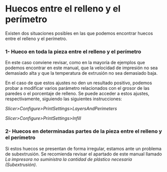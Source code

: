 # Huecos entre el relleno y el perímetro

Existen dos situaciones posibles en las que podemos encontrar huecos entre el relleno y el perímetro. 


### 1- Hueco en toda la pieza entre el relleno y el perímetro

En este caso conviene revisar, como en la mayoría de ejemplos que podemos encontrar en este manual, que la velocidad de impresión no sea demasiado alta y que la temperatura de extrusión no sea demasiado baja.

En el caso de que estos ajustes no den un resultado positivo, podemos probar a modificar varios parámetro relacionados con el grosor de las paredes o el porcentaje de relleno. Se puede acceder a estos ajustes, respectivamente, siguiendo las siguientes instrucciones:

*Slicer>Configure>PrintSettings>LayersAndPerimeters*

*Slicer>Configure>PrintSettings>Infill*

### 2- Huecos en determinadas partes de la pieza entre el relleno y el perímetro

Si estos huecos se presentan de forma irregular, estamos ante un problema de subextrusión. Se recomienda revisar el apartado de este manual llamado *La impresora no suministra la cantidad de plástico necesaria (Subextrusión)*.